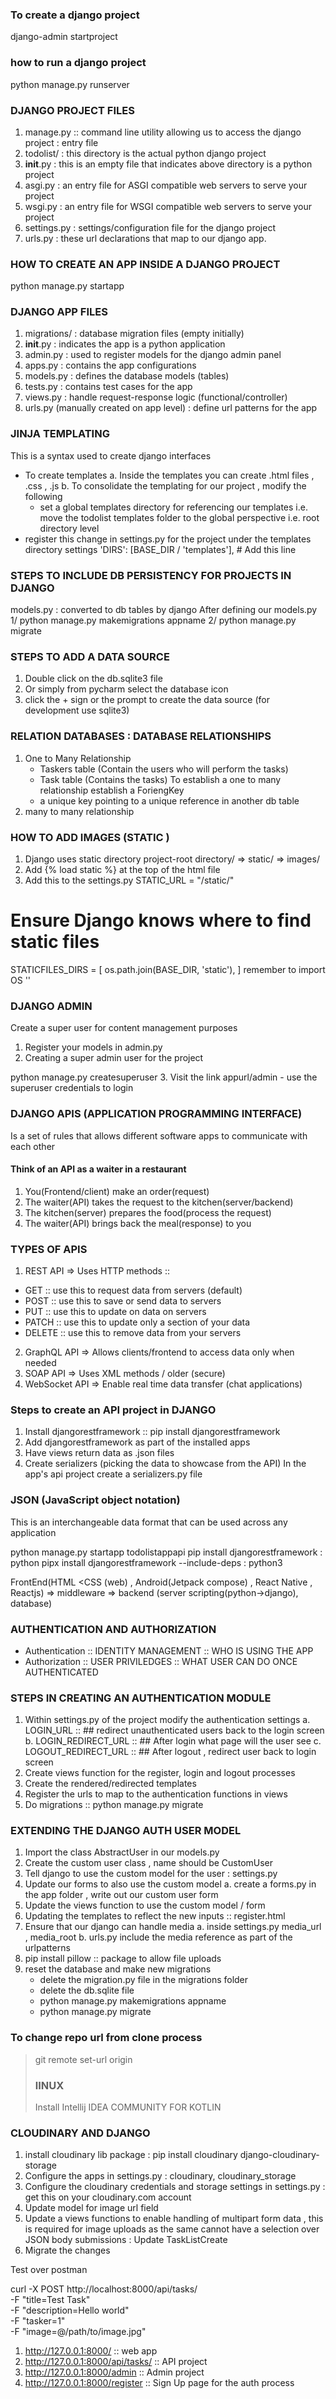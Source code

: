 ### To create a django project 
django-admin startproject <nameofapplication>

### how to run a django project 
python manage.py runserver

### DJANGO PROJECT FILES 
1. manage.py :: command line utility allowing us to access 
the django project : entry file 
2. todolist/ : this directory is the actual python django project 
3. __init__.py : this is an empty file that indicates above 
directory is a python project
4. asgi.py :  an entry file for ASGI compatible web servers
to serve your project 
5. wsgi.py :  an entry file for WSGI compatible web servers
to serve your project
6. settings.py : settings/configuration file for the django
project 
7. urls.py : these url declarations that map to our django app. 

### HOW TO CREATE AN APP INSIDE A DJANGO PROJECT
python manage.py startapp <nameoftheapp>

### DJANGO APP FILES 
1. migrations/ : database migration files (empty initially)
2. __init__.py : indicates the app is a python application 
3. admin.py : used to register models for the django admin panel 
4. apps.py : contains the app configurations 
5. models.py : defines the database models (tables)
6. tests.py : contains test cases for the app 
7. views.py : handle request-response logic (functional/controller)
8. urls.py (manually created on app level) : define url patterns 
for the app


### JINJA TEMPLATING 
This is a syntax used to create django interfaces 
- To create templates
  a. Inside the templates you can create .html files , .css , .js 
  b. To consolidate the templating for our project , modify the following 
     - set a global templates directory for referencing our templates i.e. 
       move the  todolist templates folder to the global perspective 
       i.e. root directory level
- register this change in settings.py for the project under the templates directory
  settings 
              'DIRS': [BASE_DIR / 'templates'],  # Add this line



### STEPS TO INCLUDE DB PERSISTENCY FOR PROJECTS IN DJANGO 
models.py : converted to db tables by django 
After defining our models.py 
1/ python manage.py makemigrations appname 
2/ python manage.py migrate 

### STEPS TO ADD A DATA SOURCE 
1. Double click on the db.sqlite3 file 
2. Or simply from pycharm select the database icon 
3. click the + sign or the prompt to create the data source
   (for development use sqlite3)


### RELATION DATABASES : DATABASE RELATIONSHIPS 
1. One to Many Relationship 
    - Taskers table (Contain the users who will perform the tasks)
    - Task table (Contains the tasks)
To establish a one to many relationship establish a ForiengKey
    - a unique key pointing to a unique reference in another db 
   table
2. many to many relationship

### HOW TO ADD IMAGES (STATIC )
1. Django uses static directory 
project-root directory/ => static/ => images/ 
2. Add {% load static %} at the top of the html file 
3. Add this to the settings.py 
STATIC_URL = "/static/"

# Ensure Django knows where to find static files
STATICFILES_DIRS = [
    os.path.join(BASE_DIR, 'static'),
]
remember to import OS ''

### DJANGO ADMIN 
Create a super user for content management purposes 
1. Register your models in admin.py 
2. Creating a super admin user for the project 

python manage.py createsuperuser 
3. Visit the link appurl/admin - use the superuser credentials to login

### DJANGO APIS (APPLICATION PROGRAMMING INTERFACE)
Is a set of rules that allows different software apps to 
communicate with each other 
#### Think of an API as a waiter in a restaurant 
1. You(Frontend/client) make an order(request)
2. The waiter(API) takes the request to the kitchen(server/backend)
3. The kitchen(server) prepares the food(process the request)
4. The waiter(API) brings back the meal(response) to you 
### TYPES OF APIS 
1. REST API  => Uses HTTP methods ::
- GET :: use this to request data from servers (default)
- POST :: use this to save or send data to servers 
- PUT :: use this to update on data on servers 
- PATCH :: use this to update only a section of your data 
- DELETE :: use this to remove data from your servers 
2. GraphQL API => Allows clients/frontend to access data only when needed
3. SOAP API => Uses XML methods / older (secure)
4. WebSocket API => Enable real time data transfer (chat applications)
### Steps to create an API project in DJANGO 
1. Install djangorestframework :: pip install djangorestframework 
2. Add djangorestframework as part of the installed apps 
3. Have views return data as .json files 
4. Create serializers (picking the data to showcase from the API) 
In the app's api project create a serializers.py file 
### JSON (JavaScript object notation)
This is an interchangeable data format that can be used across any 
application 

 python manage.py startapp todolistappapi
 pip install djangorestframework : python 
 pipx install djangorestframework --include-deps : python3


FrontEnd(HTML <CSS (web) , Android(Jetpack compose) , React Native ,
Reactjs)
=> middleware => backend (server scripting(python->django), database)

### AUTHENTICATION AND AUTHORIZATION 
- Authentication :: IDENTITY MANAGEMENT :: WHO IS USING THE APP 
- Authorization :: USER PRIVILEDGES :: WHAT USER CAN DO ONCE AUTHENTICATED 

### STEPS IN CREATING AN AUTHENTICATION MODULE 
1. Within settings.py of the project modify the authentication
settings 
a. LOGIN_URL :: ## redirect unauthenticated users back to the login screen 
b. LOGIN_REDIRECT_URL :: ## After login what page will the user see 
c. LOGOUT_REDIRECT_URL :: ## After logout , redirect user back to login 
screen
2. Create views function for the register, login and logout processes 
3. Create the rendered/redirected templates 
4. Register the urls to map to the authentication functions in views
5. Do migrations :: python manage.py migrate

### EXTENDING THE DJANGO AUTH USER MODEL 
1. Import the class AbstractUser in our models.py 
2. Create the custom user class , name should be CustomUser
3. Tell django to use the custom model for the user : settings.py
4. Update our forms to also use the custom model 
   a. create a forms.py in the app folder , write out our custom
   user form 
5. Update the views function to use the custom model / form
6. Updating the templates to reflect the new inputs :: register.html
7. Ensure that our django can handle media 
   a. inside settings.py media_url , media_root 
  b. urls.py include the media reference as part of the urlpatterns 
8. pip install pillow :: package to allow file uploads 
8. reset the database and make new migrations  
     - delete the migration.py file in the migrations folder 
     - delete the db.sqlite file
    - python manage.py makemigrations appname 
    - python manage.py migrate 

### To change repo url from clone process 
> git remote set-url origin  <repo url>
> 
> ### lINUX 
> Install Intellij IDEA COMMUNITY FOR KOTLIN 
> 

### CLOUDINARY AND DJANGO 
1. install cloudinary lib package : pip install cloudinary django-cloudinary-storage 
2. Configure the apps in settings.py : cloudinary, cloudinary_storage
3. Configure the cloudinary credentials and storage settings in settings.py : get this on your cloudinary.com account 
4. Update model for image url field
5. Update a views functions to enable handling of multipart form data , this is required for image uploads as the same cannot have a
selection over JSON body submissions : Update TaskListCreate
6. Migrate the changes 

Test over postman 

curl -X POST http://localhost:8000/api/tasks/ \
  -F "title=Test Task" \
  -F "description=Hello world" \
  -F "tasker=1" \
  -F "image=@/path/to/image.jpg"































1. http://127.0.0.1:8000/ :: web app 
2. http://127.0.0.1:8000/api/tasks/  :: API project 
3. http://127.0.0.1:8000/admin :: Admin project 
4. http://127.0.0.1:8000/register :: Sign Up page for the auth process






































